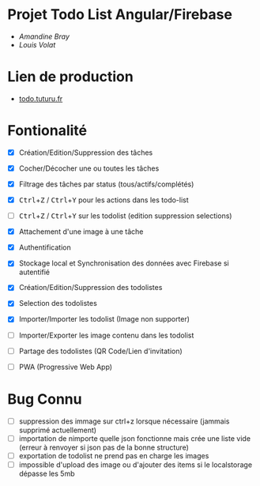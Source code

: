 # Projet Todo List Angular/Firebase
- *Amandine Bray*
- *Louis Volat*

# Lien de production
- [todo.tuturu.fr](https://todo.tuturu.fr/)

# Fontionalité
- [x] Création/Edition/Suppression des tâches
- [x] Cocher/Décocher une ou toutes les tâches
- [x] Filtrage des tâches par status (tous/actifs/complétés)
- [x] <kbd>Ctrl</kbd>+<kbd>Z</kbd> / <kbd>Ctrl</kbd>+<kbd>Y</kbd> pour les actions dans les todo-list
- [ ] <kbd>Ctrl</kbd>+<kbd>Z</kbd> / <kbd>Ctrl</kbd>+<kbd>Y</kbd> sur les todolist (edition suppression selections)
- [x] Attachement d'une image à une tâche
- [x] Authentification
- [x] Stockage local et Synchronisation des données avec Firebase si autentifié
- [x] Création/Edition/Suppression des todolistes
- [x] Selection des todolistes
- [x] Importer/Importer les todolist (Image non supporter)
- [ ] Importer/Exporter les image contenu dans les todolist
- [ ] Partage des todolistes (QR Code/Lien d'invitation)
- [ ] PWA (Progressive Web App)


# Bug Connu
- [ ] suppression des immage sur ctrl+z lorsque nécessaire (jammais supprimé actuellement)
- [ ] importation de nimporte quelle json fonctionne mais crée une liste vide (erreur à renvoyer si json pas de la bonne structure)
- [ ] exportation de todolist ne prend pas en charge les images
- [ ] impossible d'upload des image ou d'ajouter des items si le localstorage dépasse les 5mb
